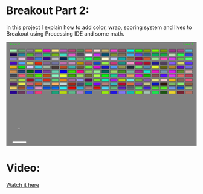 # Breakout Part 2:
in this project I explain how to add color, wrap, scoring system and lives to Breakout using Processing IDE and some math.

![screenshot](https://raw.githubusercontent.com/abdalmoniem/DIY_Polls/master/Poll_Projects/Poll_%232_Breakout/Part_2/assets/screenshot.png)

# Video:
[Watch it here](https://youtu.be/Hda0yD7QrVQ)